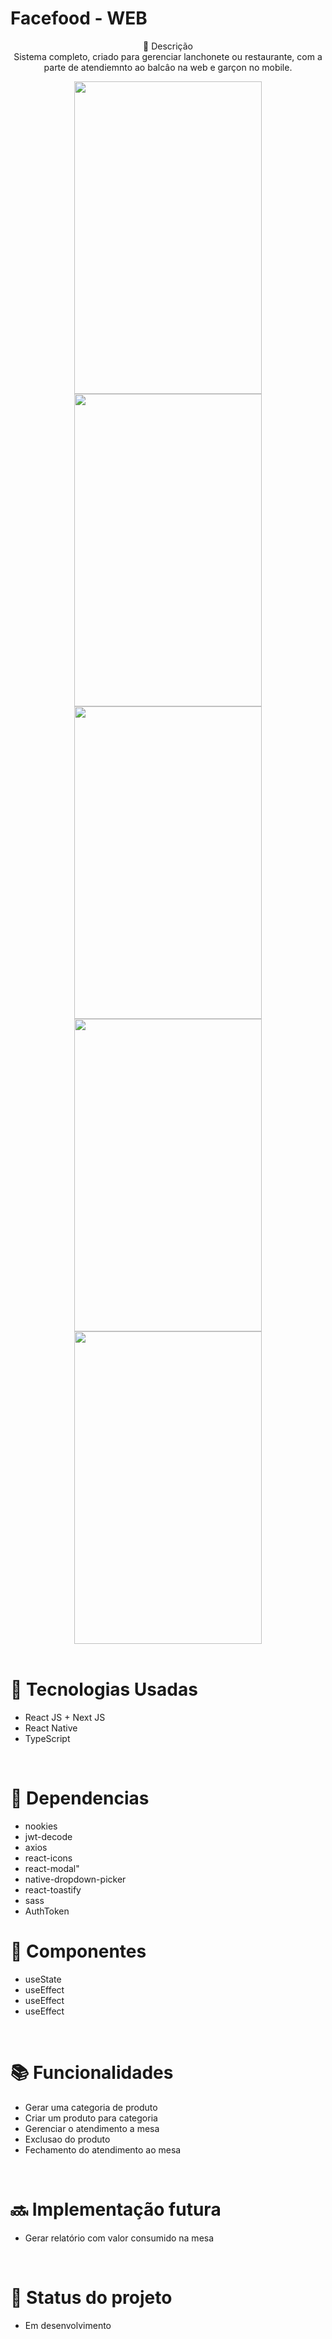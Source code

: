  # Facefood - WEB <br> 

<p align="center">
 📝 Descrição <br> 
  Sistema completo, criado para gerenciar lanchonete ou restaurante, com a parte de atendiemnto ao balcâo na web e garçon no mobile.  <br> 
</p>


<div align="center" >
    <img src="https://i.ibb.co/W0z8jV4/login.png" width='300px' height='500px'/>
     <img src="https://i.ibb.co/KFbb7Lw/cadastrar.png" width='300px' height='500px'/>
      <img src="https://i.ibb.co/rxB3qfr/mobile1.png" width='300px' height='500px'/>
       <img src="https://i.ibb.co/X7t7pQc/mobile2.png" width='300px' height='500px'/>
        <img src="https://i.ibb.co/Z8jVS8w/mobile3.png" width='300px' height='500px'/>
</div>

 <br> 
 
# 🚀 Tecnologias Usadas
* React JS + Next JS
* React Native
* TypeScript

<br> 

# 🔧 Dependencias

* nookies
* jwt-decode
* axios
* react-icons
* react-modal"
* native-dropdown-picker
* react-toastify
* sass
* AuthToken

# 🔧 Componentes

* useState
* useEffect
* useEffect
* useEffect

<br> 

# 📚 Funcionalidades
* Gerar uma categoria de produto
* Criar um produto para categoria
* Gerenciar o atendimento a mesa
* Exclusao do produto
* Fechamento do atendimento ao mesa

<br> 

# 🔜 Implementação futura
* Gerar relatório com valor consumido na mesa

<br> 

# 🎯 Status do projeto
* Em desenvolvimento

